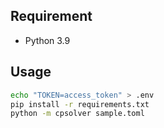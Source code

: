 ## Requirement
- Python 3.9

## Usage
```sh
echo "TOKEN=access_token" > .env
pip install -r requirements.txt
python -m cpsolver sample.toml
```

